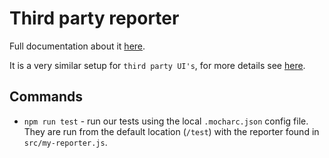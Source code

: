 # Third party reporter

Full documentation about it [here](https://github.com/mochajs/mocha/wiki/Third-party-reporters).

It is a very similar setup for `third party UI's`, for more details see [here](https://github.com/mochajs/mocha/wiki/Third-party-UIs).

## Commands

- `npm run test` - run our tests using the local `.mocharc.json` config file. They are run from the default location (`/test`) with the reporter found in `src/my-reporter.js`.

